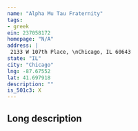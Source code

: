 ```yaml
---
name: "Alpha Mu Tau Fraternity"
tags:
- greek
ein: 237058172
homepage: "N/A"
address: |
 2133 W 107th Place, \nChicago, IL 60643
state: "IL"
city: "Chicago"
lng: -87.67552
lat: 41.697918
description: ""
is_501c3: X
---
```


## Long description


